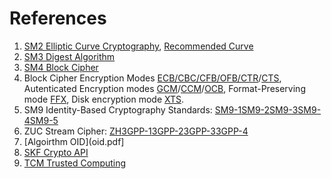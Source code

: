 # References

1. [SM2 Elliptic Curve Cryptography](sm2.pdf), [Recommended Curve](sm2-curve.pdf)
2. [SM3 Digest Algorithm](sm3.txt)
3. [SM4 Block Cipher](sm4.pdf)
4. Block Cipher Encryption Modes [ECB/CBC/CFB/OFB/CTR](modes.pdf)/[CTS](cts.pdf), Autenticated Encryption modes [GCM](gcm.pdf)/[CCM](ccm.pdf)/[OCB](ocb.pdf), Format-Preserving mode [FFX](ffx.pdf), Disk encryption mode [XTS](xts.pdf).
5. SM9 Identity-Based Cryptography Standards: [SM9-1](sm9-1.pdf)[SM9-2](sm9-2.pdf)[SM9-3](sm9-3.pdf)[SM9-4](sm9-4.pdf)[SM9-5](sm9-5.pdf)
6. ZUC Stream Cipher: [ZH](zuc-zh.pdf)[3GPP-1](zuc-1.pdf)[3GPP-2](zuc-2.pdf)[3GPP-3](zuc-3.pdf)[3GPP-4](zuc-4.pdf)
7. [Algoirthm OID](oid.pdf]
8. [SKF Crypto API](skf.pdf)
9. [TCM Trusted Computing](tcm.pdf)
